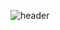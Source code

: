 ![header](https://capsule-render.vercel.app/api?type=waving&color=auto&height=300&section=header&text=KimSeHwan%20render&fontSize=90)
